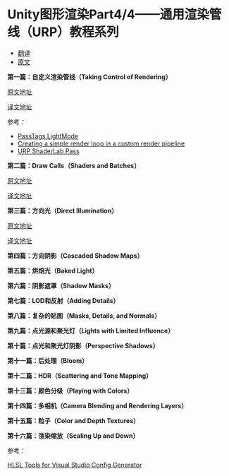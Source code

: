 # Unity图形渲染Part4/4——通用渲染管线（URP）教程系列

* [翻译](https://zhuanlan.zhihu.com/p/333275514)
* [原文](https://catlikecoding.com/unity/tutorials/custom-srp/)

**第一篇：自定义渲染管线（Taking Control of Rendering）**

[原文地址](https://catlikecoding.com/unity/tutorials/custom-srp/custom-render-pipeline/)

[译文地址](https://zhuanlan.zhihu.com/p/334361243)

参考：

* [PassTags LightMode](https://docs.unity3d.com/Manual/SL-PassTags.html)
* [Creating a simple render loop in a custom render pipeline](https://docs.unity3d.com/Manual/srp-creating-simple-render-loop.html)
* [URP ShaderLab Pass](https://docs.unity3d.com/Packages/com.unity.render-pipelines.universal@11.0/manual/urp-shaders/urp-shaderlab-pass-tags.html#urp-pass-tags-lightmode)

**第二篇：Draw Calls（Shaders and Batches）**

[原文地址](https://catlikecoding.com/unity/tutorials/custom-srp/custom-render-pipeline/)

[译文地址](https://zhuanlan.zhihu.com/p/334361243)

**第三篇：方向光（Direct Illumination）**

[原文地址](https://catlikecoding.com/unity/tutorials/custom-srp/directional-lights/)

[译文地址](https://zhuanlan.zhihu.com/p/335664226)

**第四篇：方向阴影（Cascaded Shadow Maps）**

**第五篇：烘焙光（Baked Light）**

**第六篇：阴影遮罩（Shadow Masks）**

**第七篇：LOD和反射（Adding Details）**

**第八篇：复杂的贴图（Masks, Details, and Normals）**

**第九篇：点光源和聚光灯（Lights with Limited Influence）**

**第十篇：点光和聚光灯阴影（Perspective Shadows）**

**第十一篇：后处理（Bloom）**

**第十二篇：HDR（Scattering and Tone Mapping）**

**第十三篇：颜色分级（Playing with Colors）**

**第十四篇：多相机（Camera Blending and Rendering Layers）**

**第十五篇：粒子（Color and Depth Textures）**

**第十六篇：渲染缩放（Scaling Up and Down）**





参考：

[HLSL Tools for Visual Studio Config Generator](https://github.com/hecomi/HLSLToolsForVisualStudioConfigGenerator)
